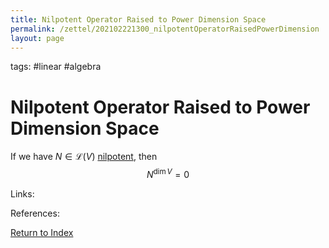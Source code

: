 ```yaml
---
title: Nilpotent Operator Raised to Power Dimension Space
permalink: /zettel/202102221300_nilpotentOperatorRaisedPowerDimension
layout: page
---
```

tags: #linear #algebra

# Nilpotent Operator Raised to Power Dimension Space

If we have $N \in \mathcal{L}(V)$ [nilpotent](202102221258_nilpotentOperatorDefinition), then 
$$
N^{\mathrm{dim} \, V} = 0
$$

Links: 

References: 

[Return to Index](index)